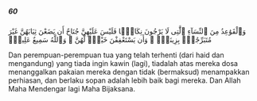 ##### 60

<span class="ayah">وَٱلْقَوَٰعِدُ مِنَ ٱلنِّسَآءِ ٱلَّٰتِى لَا يَرْجُونَ نِكَاحًۭا فَلَيْسَ عَلَيْهِنَّ جُنَاحٌ أَن يَضَعْنَ ثِيَابَهُنَّ غَيْرَ مُتَبَرِّجَٰتٍۭ بِزِينَةٍۢ ۖ وَأَن يَسْتَعْفِفْنَ خَيْرٌۭ لَّهُنَّ ۗ وَٱللَّهُ سَمِيعٌ عَلِيمٌۭ</span>

<span class="ayah_translation">Dan perempuan-perempuan tua yang telah terhenti (dari haid dan mengandung) yang tiada ingin kawin (lagi), tiadalah atas mereka dosa menanggalkan pakaian mereka dengan tidak (bermaksud) menampakkan perhiasan, dan berlaku sopan adalah lebih baik bagi mereka. Dan Allah Maha Mendengar lagi Maha Bijaksana.</span>
